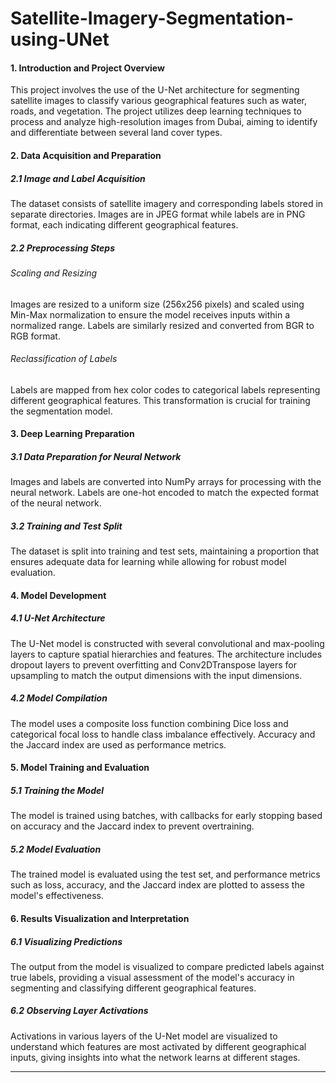 # Satellite-Imagery-Segmentation-using-UNet


#### 1. Introduction and Project Overview
This project involves the use of the U-Net architecture for segmenting satellite images to classify various geographical features such as water, roads, and vegetation. The project utilizes deep learning techniques to process and analyze high-resolution images from Dubai, aiming to identify and differentiate between several land cover types.

#### 2. Data Acquisition and Preparation
##### 2.1 Image and Label Acquisition
The dataset consists of satellite imagery and corresponding labels stored in separate directories. Images are in JPEG format while labels are in PNG format, each indicating different geographical features.
##### 2.2 Preprocessing Steps
###### Scaling and Resizing
Images are resized to a uniform size (256x256 pixels) and scaled using Min-Max normalization to ensure the model receives inputs within a normalized range. Labels are similarly resized and converted from BGR to RGB format.
###### Reclassification of Labels
Labels are mapped from hex color codes to categorical labels representing different geographical features. This transformation is crucial for training the segmentation model.

#### 3. Deep Learning Preparation
##### 3.1 Data Preparation for Neural Network
Images and labels are converted into NumPy arrays for processing with the neural network. Labels are one-hot encoded to match the expected format of the neural network.
##### 3.2 Training and Test Split
The dataset is split into training and test sets, maintaining a proportion that ensures adequate data for learning while allowing for robust model evaluation.

#### 4. Model Development
##### 4.1 U-Net Architecture
The U-Net model is constructed with several convolutional and max-pooling layers to capture spatial hierarchies and features. The architecture includes dropout layers to prevent overfitting and Conv2DTranspose layers for upsampling to match the output dimensions with the input dimensions.
##### 4.2 Model Compilation
The model uses a composite loss function combining Dice loss and categorical focal loss to handle class imbalance effectively. Accuracy and the Jaccard index are used as performance metrics.

#### 5. Model Training and Evaluation
##### 5.1 Training the Model
The model is trained using batches, with callbacks for early stopping based on accuracy and the Jaccard index to prevent overtraining.
##### 5.2 Model Evaluation
The trained model is evaluated using the test set, and performance metrics such as loss, accuracy, and the Jaccard index are plotted to assess the model's effectiveness.

#### 6. Results Visualization and Interpretation
##### 6.1 Visualizing Predictions
The output from the model is visualized to compare predicted labels against true labels, providing a visual assessment of the model's accuracy in segmenting and classifying different geographical features.
##### 6.2 Observing Layer Activations
Activations in various layers of the U-Net model are visualized to understand which features are most activated by different geographical inputs, giving insights into what the network learns at different stages.

---
